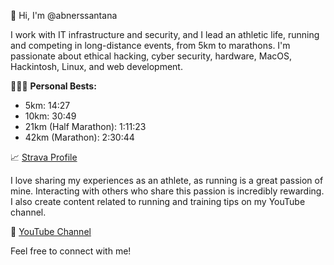👋 Hi, I'm @abnerssantana

I work with IT infrastructure and security, and I lead an athletic life, running and competing in long-distance events, from 5km to marathons. I'm passionate about ethical hacking, cyber security, hardware, MacOS, Hackintosh, Linux, and web development.

🏃🏻‍♂️ **Personal Bests:**
- 5km: 14:27
- 10km: 30:49
- 21km (Half Marathon): 1:11:23
- 42km (Marathon): 2:30:44

📈 [Strava Profile](https://www.strava.com/athletes/abnerss)

I love sharing my experiences as an athlete, as running is a great passion of mine. Interacting with others who share this passion is incredibly rewarding. I also create content related to running and training tips on my YouTube channel.

🎥 [YouTube Channel](https://www.youtube.com/@abnerssantana)

Feel free to connect with me!

<!---
abnerssantana/abnerssantana is a ✨ special ✨ repository because its `README.md` (this file) appears on your GitHub profile.
You can click the Preview link to take a look at your changes.
--->
